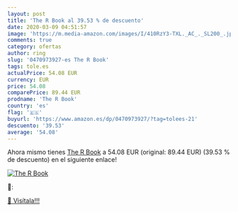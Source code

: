 ```yaml
---
layout: post
title: 'The R Book al 39.53 % de descuento'
date: 2020-03-09 04:51:57
image: 'https://m.media-amazon.com/images/I/410RzY3-TXL._AC_._SL200_.jpg'
comments: true
category: ofertas
author: ring
slug: '0470973927-es The R Book'
tags: tole.es
actualPrice: 54.08 EUR
currency: EUR
price: 54.08
comparePrice: 89.44 EUR
prodname: 'The R Book'
country: 'es'
flag: '🇪🇸'
buyurl: 'https://www.amazon.es/dp/0470973927/?tag=tolees-21'
descuento: '39.53'
average: '54.08'
---
```


Ahora mismo tienes [The R Book](https://www.amazon.es/dp/0470973927/?tag=tolees-21) a 54.08 EUR (original: 89.44 EUR) (39.53 %  de descuento) en el siguiente enlace!

[![The R Book](https://m.media-amazon.com/images/I/410RzY3-TXL._AC_._SL200_.jpg)](https://www.amazon.es/dp/0470973927/?tag=tolees-21)

🔎:


[🛒 Visítala!!!](https://www.amazon.es/dp/0470973927/?tag=tolees-21)
